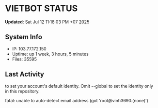 # VIETBOT STATUS
**Updated**: Sat Jul 12 11:18:03 PM +07 2025

## System Info
- IP: 103.77.172.150
- Uptime: up 1 week, 3 hours, 5 minutes
- Files: 35595

## Last Activity

to set your account's default identity.
Omit --global to set the identity only in this repository.

fatal: unable to auto-detect email address (got 'root@vinh3690.(none)')
